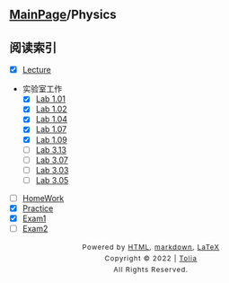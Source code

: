 ## [MainPage](../index.md)/Physics

## 阅读索引

- [x] [Lecture](Lecture.md)
- 实验室工作
  - [x] [Lab 1.01](Labs/Lab1.01.md)
  - [x] [Lab 1.02](Labs/Lab1.02.md)
  - [x] [Lab 1.04](Labs/Lab1.04.md)
  - [x] [Lab 1.07](Labs/Lab1.07.md)
  - [x] [Lab 1.09](Labs/Lab1.09.md)
  - [ ] [Lab 3.13](Labs/Lab3.13.md)
  - [ ] [Lab 3.07](Labs/Lab3.07.md)
  - [ ] [Lab 3.03](Labs/Lab3.03.md)
  - [ ] [Lab 3.05](Labs/Lab3.05.md)
- [ ] [HomeWork](HomeWork.md)
- [x] [Practice](Practice.md)
- [x] [Exam1](Exam1.md)
- [ ] [Exam2](Exam2.md)

<style type="text/css">
    #footer {
        position: relative;
        margin: 0 auto;
        line-height: 20px;
        text-align: center;
        font-size: 12px;
        letter-spacing: 1px;
    }
 
    .content {
        height: 1800px;
        width: 100%;
        text-align: center;
    }
</style>

<div id="footer">
    Powered by
    <a href="https://html5up.net">HTML</a>, 
    <a href="https://markdown.com.cn/">markdown</a>, 
    <a href="https://www.latex-project.org/">LaTeX</a>
    <br>
    Copyright © 2022 | 
    <a href="https://tolia-gh.github.io">Tolia</a>
    <br>
    All Rights Reserved.
    <br>
</div>
